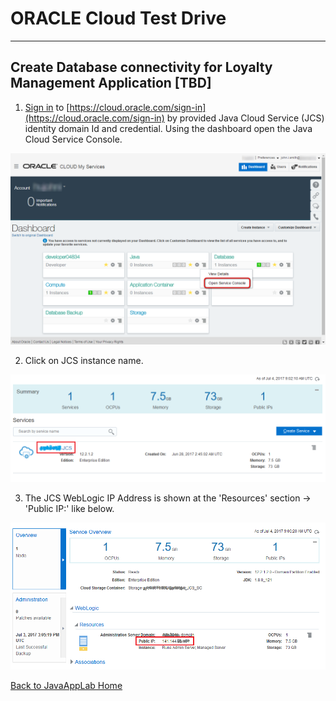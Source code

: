 # ORACLE Cloud Test Drive #
-----
## Create Database connectivity for Loyalty Management Application [TBD] ##

1. [Sign in](sign.in.to.oracle.cloud.md) to [https://cloud.oracle.com/sign-in](https://cloud.oracle.com/sign-in) by provided Java Cloud Service \(JCS\) identity domain Id and credential. Using the dashboard open the Java Cloud Service Console.

![](images/jcs/00.png)

2. Click on JCS instance name. 

![](images/jcs/01.png)

3. The JCS WebLogic IP Address is shown at the 'Resources' section -> 'Public IP:' like below.

![](images/jcs/02.png)

[Back to JavaAppLab Home](JavaAppsLab.md)
